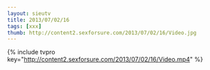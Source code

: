 ```yaml
--- 
layout: sieutv
title: 2013/07/02/16
tags: [xxx]
thumb: http://content2.sexforsure.com/2013/07/02/16/Video.jpg
---
```

{% include tvpro key="http://content2.sexforsure.com/2013/07/02/16/Video.mp4" %} 
